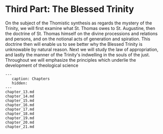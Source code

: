 # Third Part: The Blessed Trinity

On the subject of the Thomistic synthesis as regards the mystery of the Trinity, we will first examine what St. Thomas owes to St. Augustine, then the doctrine of St. Thomas himself on the divine processions and relations and persons, and on the notional acts of generation and spiration. This doctrine then will enable us to see better why the Blessed Trinity is unknowable by natural reason. Next we will study the law of appropriation, and lastly the manner of the Trinity's indwelling in the souls of the just. Throughout we will emphasize the principles which underlie the development of theological science

```{toctree}
---
   caption: Chapters
   hidden:
---
chapter_13.md
chapter_14.md
chapter_15.md
chapter_16.md
chapter_17.md
chapter_18.md
chapter_19.md
chapter_20.md
chapter_21.md
```
